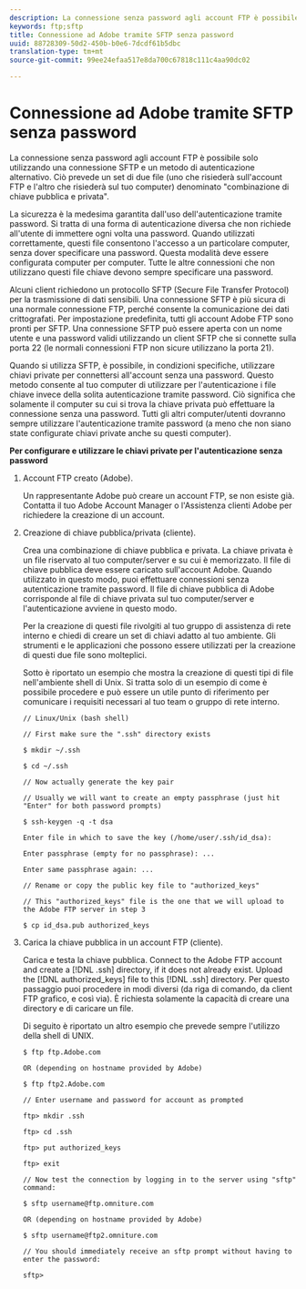 ```yaml
---
description: La connessione senza password agli account FTP è possibile solo utilizzando una connessione SFTP e un metodo di autenticazione alternativo. Ciò prevede un set di due file (uno che risiederà sull'account FTP e l'altro che risiederà sul tuo computer) denominato "combinazione di chiave pubblica e privata".
keywords: ftp;sftp
title: Connessione ad Adobe tramite SFTP senza password
uuid: 88728309-50d2-450b-b0e6-7dcdf61b5dbc
translation-type: tm+mt
source-git-commit: 99ee24efaa517e8da700c67818c111c4aa90dc02

---
```



# Connessione ad Adobe tramite SFTP senza password

La connessione senza password agli account FTP è possibile solo utilizzando una connessione SFTP e un metodo di autenticazione alternativo. Ciò prevede un set di due file (uno che risiederà sull&#39;account FTP e l&#39;altro che risiederà sul tuo computer) denominato &quot;combinazione di chiave pubblica e privata&quot;.

La sicurezza è la medesima garantita dall&#39;uso dell&#39;autenticazione tramite password. Si tratta di una forma di autenticazione diversa che non richiede all&#39;utente di immettere ogni volta una password. Quando utilizzati correttamente, questi file consentono l&#39;accesso a un particolare computer, senza dover specificare una password. Questa modalità deve essere configurata computer per computer. Tutte le altre connessioni che non utilizzano questi file chiave devono sempre specificare una password.

Alcuni client richiedono un protocollo SFTP (Secure File Transfer Protocol) per la trasmissione di dati sensibili. Una connessione SFTP è più sicura di una normale connessione FTP, perché consente la comunicazione dei dati crittografati. Per impostazione predefinita, tutti gli account Adobe FTP sono pronti per SFTP. Una connessione SFTP può essere aperta con un nome utente e una password validi utilizzando un client SFTP che si connette sulla porta 22 (le normali connessioni FTP non sicure utilizzano la porta 21).

Quando si utilizza SFTP, è possibile, in condizioni specifiche, utilizzare chiavi private per connettersi all&#39;account senza una password. Questo metodo consente al tuo computer di utilizzare per l&#39;autenticazione i file chiave invece della solita autenticazione tramite password. Ciò significa che solamente il computer su cui si trova la chiave privata può effettuare la connessione senza una password. Tutti gli altri computer/utenti dovranno sempre utilizzare l&#39;autenticazione tramite password (a meno che non siano state configurate chiavi private anche su questi computer).

**Per configurare e utilizzare le chiavi private per l&#39;autenticazione senza password**

1. Account FTP creato (Adobe).

   Un rappresentante Adobe può creare un account FTP, se non esiste già. Contatta il tuo Adobe Account Manager o l&#39;Assistenza clienti Adobe per richiedere la creazione di un account.
1. Creazione di chiave pubblica/privata (cliente).

   Crea una combinazione di chiave pubblica e privata. La chiave privata è un file riservato al tuo computer/server e su cui è memorizzato. Il file di chiave pubblica deve essere caricato sull&#39;account Adobe. Quando utilizzato in questo modo, puoi effettuare connessioni senza autenticazione tramite password. Il file di chiave pubblica di Adobe corrisponde al file di chiave privata sul tuo computer/server e l&#39;autenticazione avviene in questo modo.

   Per la creazione di questi file rivolgiti al tuo gruppo di assistenza di rete interno e chiedi di creare un set di chiavi adatto al tuo ambiente. Gli strumenti e le applicazioni che possono essere utilizzati per la creazione di questi due file sono molteplici.

   Sotto è riportato un esempio che mostra la creazione di questi tipi di file nell&#39;ambiente shell di Unix. Si tratta solo di un esempio di come è possibile procedere e può essere un utile punto di riferimento per comunicare i requisiti necessari al tuo team o gruppo di rete interno.

   ```
   // Linux/Unix (bash shell)
   
   // First make sure the ".ssh" directory exists
   
   $ mkdir ~/.ssh
   
   $ cd ~/.ssh
   
   // Now actually generate the key pair
   
   // Usually we will want to create an empty passphrase (just hit "Enter" for both password prompts)
   
   $ ssh-keygen -q -t dsa
   
   Enter file in which to save the key (/home/user/.ssh/id_dsa):
   
   Enter passphrase (empty for no passphrase): ...
   
   Enter same passphrase again: ...
   
   // Rename or copy the public key file to "authorized_keys"
   
   // This "authorized_keys" file is the one that we will upload to the Adobe FTP server in step 3
   
   $ cp id_dsa.pub authorized_keys 
   ```

1. Carica la chiave pubblica in un account FTP (cliente).

   Carica e testa la chiave pubblica. Connect to the Adobe FTP account and create a [!DNL .ssh] directory, if it does not already exist. Upload the [!DNL authorized_keys] file to this [!DNL .ssh] directory. Per questo passaggio puoi procedere in modi diversi (da riga di comando, da client FTP grafico, e così via). È richiesta solamente la capacità di creare una directory e di caricare un file.

   Di seguito è riportato un altro esempio che prevede sempre l&#39;utilizzo della shell di UNIX.

   ```
   $ ftp ftp.Adobe.com
   
   OR (depending on hostname provided by Adobe)
   
   $ ftp ftp2.Adobe.com
   
   // Enter username and password for account as prompted
   
   ftp> mkdir .ssh
   
   ftp> cd .ssh
   
   ftp> put authorized_keys
   
   ftp> exit
   
   // Now test the connection by logging in to the server using "sftp" command:
   
   $ sftp username@ftp.omniture.com
   
   OR (depending on hostname provided by Adobe)
   
   $ sftp username@ftp2.omniture.com
   
   // You should immediately receive an sftp prompt without having to enter the password:
   
   sftp>
   ```

